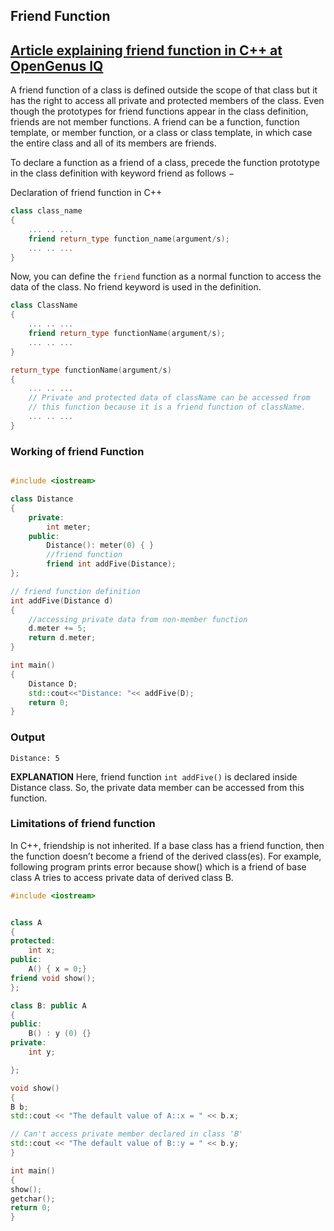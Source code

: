 ## Friend Function
## [Article explaining friend function in C++ at OpenGenus IQ](https://iq.opengenus.org/friend-function-cpp/)
A friend function of a class is defined outside the scope of that class but it has the right to access all private and protected members of the class. Even though the prototypes for friend functions appear in the class definition, friends are not member functions.
A friend can be a function, function template, or member function, or a class or class template, in which case the entire class and all of its members are friends.

To declare a function as a friend of a class, precede the function prototype in the class definition with keyword friend as follows −

Declaration of friend function in C++
``` C++
class class_name
{
    ... .. ...
    friend return_type function_name(argument/s);
    ... .. ...
}
```
Now, you can define the `friend` function as a normal function to access the data of the class. No friend keyword is used in the definition.

```C++
class ClassName
{
    ... .. ...
    friend return_type functionName(argument/s);
    ... .. ...
}

return_type functionName(argument/s)
{
    ... .. ...
    // Private and protected data of className can be accessed from
    // this function because it is a friend function of className.
    ... .. ...
}
```
### Working of friend Function
``` C++

#include <iostream>

class Distance
{
    private:
        int meter;
    public:
        Distance(): meter(0) { }
        //friend function
        friend int addFive(Distance);
};

// friend function definition
int addFive(Distance d)
{
    //accessing private data from non-member function
    d.meter += 5;
    return d.meter;
}

int main()
{
    Distance D;
    std::cout<<"Distance: "<< addFive(D);
    return 0;
}
```
### Output
```
Distance: 5
```

**EXPLANATION** Here, friend function `int addFive()` is declared inside Distance class. So, the private data member can be accessed from this function.

### Limitations of friend function
In C++, friendship is not inherited. If a base class has a friend function, then the function doesn’t become a friend of the derived class(es).
For example, following program prints error because show() which is a friend of base class A tries to access private data of derived class B.
```C++
#include <iostream> 


class A 
{ 
protected: 
	int x; 
public: 
	A() { x = 0;} 
friend void show(); 
}; 

class B: public A 
{ 
public: 
	B() : y (0) {} 
private: 
	int y; 

}; 

void show() 
{ 
B b; 
std::cout << "The default value of A::x = " << b.x; 

// Can't access private member declared in class 'B' 
std::cout << "The default value of B::y = " << b.y; 
} 

int main() 
{ 
show(); 
getchar(); 
return 0; 
} 
```




